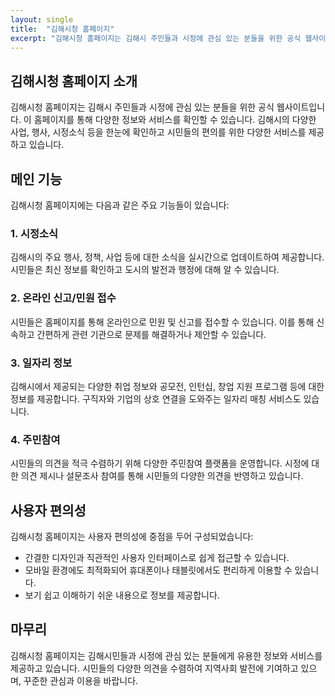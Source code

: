 ```yaml
---
layout: single
title:  "김해시청 홈페이지"
excerpt: "김해시청 홈페이지는 김해시 주민들과 시정에 관심 있는 분들을 위한 공식 웹사이트입니다. 이 홈페이지를 통해 다양한 정보와 서비스를 확인할 수 있습니다. 김해시의 다양한 사업, 행사, 시정소식 등을 한눈에 확인하고 시민들의 편의를 위한 다양한 서비스를 제공하고 있습니다."
---
```

## 김해시청 홈페이지 소개

김해시청 홈페이지는 김해시 주민들과 시정에 관심 있는 분들을 위한 공식 웹사이트입니다. 이 홈페이지를 통해 다양한 정보와 서비스를 확인할 수 있습니다. 김해시의 다양한 사업, 행사, 시정소식 등을 한눈에 확인하고 시민들의 편의를 위한 다양한 서비스를 제공하고 있습니다.

## 메인 기능

김해시청 홈페이지에는 다음과 같은 주요 기능들이 있습니다:

### 1. 시정소식

김해시의 주요 행사, 정책, 사업 등에 대한 소식을 실시간으로 업데이트하여 제공합니다. 시민들은 최신 정보를 확인하고 도시의 발전과 행정에 대해 알 수 있습니다.

### 2. 온라인 신고/민원 접수

시민들은 홈페이지를 통해 온라인으로 민원 및 신고를 접수할 수 있습니다. 이를 통해 신속하고 간편하게 관련 기관으로 문제를 해결하거나 제안할 수 있습니다.

### 3. 일자리 정보

김해시에서 제공되는 다양한 취업 정보와 공모전, 인턴십, 창업 지원 프로그램 등에 대한 정보를 제공합니다. 구직자와 기업의 상호 연결을 도와주는 일자리 매칭 서비스도 있습니다.

### 4. 주민참여

시민들의 의견을 적극 수렴하기 위해 다양한 주민참여 플랫폼을 운영합니다. 시정에 대한 의견 제시나 설문조사 참여를 통해 시민들의 다양한 의견을 반영하고 있습니다.

## 사용자 편의성

김해시청 홈페이지는 사용자 편의성에 중점을 두어 구성되었습니다:

- 간결한 디자인과 직관적인 사용자 인터페이스로 쉽게 접근할 수 있습니다.
- 모바일 환경에도 최적화되어 휴대폰이나 태블릿에서도 편리하게 이용할 수 있습니다.
- 보기 쉽고 이해하기 쉬운 내용으로 정보를 제공합니다.

## 마무리

김해시청 홈페이지는 김해시민들과 시정에 관심 있는 분들에게 유용한 정보와 서비스를 제공하고 있습니다. 시민들의 다양한 의견을 수렴하여 지역사회 발전에 기여하고 있으며, 꾸준한 관심과 이용을 바랍니다.
